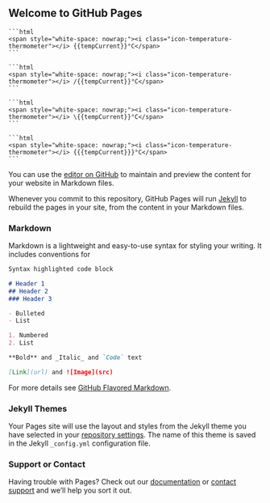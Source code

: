 ## Welcome to GitHub Pages

    ```html
    <span style="white-space: nowrap;"><i class="icon-temperature-thermometer"></i> {{tempCurrent}}°C</span>
    ```

    ```html
    <span style="white-space: nowrap;"><i class="icon-temperature-thermometer"></i> /{{tempCurrent}}°C</span>
    ```

    ```html
    <span style="white-space: nowrap;"><i class="icon-temperature-thermometer"></i> \{{tempCurrent}}°C</span>
    ```
    
    ```html
    <span style="white-space: nowrap;"><i class="icon-temperature-thermometer"></i> {{{tempCurrent}}}°C</span>
    ```

You can use the [editor on GitHub](https://github.com/witsa/synapps/edit/master/README.md) to maintain and preview the content for your website in Markdown files.

Whenever you commit to this repository, GitHub Pages will run [Jekyll](https://jekyllrb.com/) to rebuild the pages in your site, from the content in your Markdown files.

### Markdown

Markdown is a lightweight and easy-to-use syntax for styling your writing. It includes conventions for

```markdown
Syntax highlighted code block

# Header 1
## Header 2
### Header 3

- Bulleted
- List

1. Numbered
2. List

**Bold** and _Italic_ and `Code` text

[Link](url) and ![Image](src)
```

For more details see [GitHub Flavored Markdown](https://guides.github.com/features/mastering-markdown/).

### Jekyll Themes

Your Pages site will use the layout and styles from the Jekyll theme you have selected in your [repository settings](https://github.com/witsa/synapps/settings). The name of this theme is saved in the Jekyll `_config.yml` configuration file.

### Support or Contact

Having trouble with Pages? Check out our [documentation](https://help.github.com/categories/github-pages-basics/) or [contact support](https://github.com/contact) and we’ll help you sort it out.
